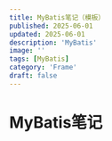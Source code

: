 ```yaml
---
title: MyBatis笔记（模板）
published: 2025-06-01
updated: 2025-06-01
description: 'MyBatis'
image: ''
tags: [MyBatis]
category: 'Frame'
draft: false 
---
```


# MyBatis笔记

